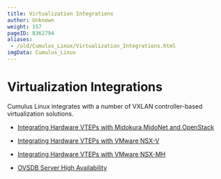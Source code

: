 ```yaml
---
title: Virtualization Integrations
author: Unknown
weight: 157
pageID: 8362794
aliases:
 - /old/Cumulus_Linux/Virtualization_Integrations.html
imgData: Cumulus_Linux
---
```

# Virtualization Integrations

Cumulus Linux integrates with a number of VXLAN controller-based
virtualization solutions.

  - [Integrating Hardware VTEPs with Midokura MidoNet and
    OpenStack](/old/Cumulus_Linux/Integrating_Hardware_VTEPs_with_Midokura_MidoNet_and_OpenStack.html)

  - [Integrating Hardware VTEPs with VMware
    NSX-V](/old/Cumulus_Linux/Integrating_Hardware_VTEPs_with_VMware_NSX-V.html)

  - [Integrating Hardware VTEPs with VMware
    NSX-MH](/old/Cumulus_Linux/Integrating_Hardware_VTEPs_with_VMware_NSX-MH.html)

  - [OVSDB Server High
    Availability](/old/Cumulus_Linux/OVSDB_Server_High_Availability.html)
